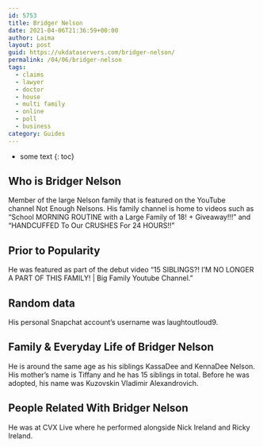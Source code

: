 ```yaml
---
id: 5753
title: Bridger Nelson
date: 2021-04-06T21:36:59+00:00
author: Laima
layout: post
guid: https://ukdataservers.com/bridger-nelson/
permalink: /04/06/bridger-nelson
tags:
  - claims
  - lawyer
  - doctor
  - house
  - multi family
  - online
  - poll
  - business
category: Guides
---
```


* some text
{: toc}


## Who is Bridger Nelson
                  
                  
                  
Member of the large Nelson family that is featured on the YouTube channel Not Enough Nelsons. His family channel is home to videos such as &#8220;School MORNING ROUTINE with a Large Family of 18! + Giveaway!!!&#8221; and &#8220;HANDCUFFED To Our CRUSHES For 24 HOURS!!&#8221;
                  
              
            
              
            
                
                
                
## Prior to Popularity
                  
                  
                  
He was featured as part of the debut video &#8220;15 SIBLINGS?! I&#8217;M NO LONGER A PART OF THIS FAMILY! | Big Family Youtube Channel.&#8221;
                  
              
            
              
            
                
                
                
## Random data
                  
                  
                  
His personal Snapchat account&#8217;s username was laughtoutloud9.
                  
              
            
              
            
                
                
                
## Family & Everyday Life of Bridger Nelson
                  
                  
                  
He is around the same age as his siblings KassaDee and KennaDee Nelson. His mother&#8217;s name is Tiffany and he has 15 siblings in total. Before he was adopted, his name was Kuzovskin Vladimir Alexandrovich.
                  
              
            
              
            
                
                
                
## People Related With Bridger Nelson
                  
                  
                  
He was at CVX Live where he performed alongside Nick Ireland and Ricky Ireland.
                  
              
            
              
            
                
              
            
              
              
            
            
              
            
          
          
          